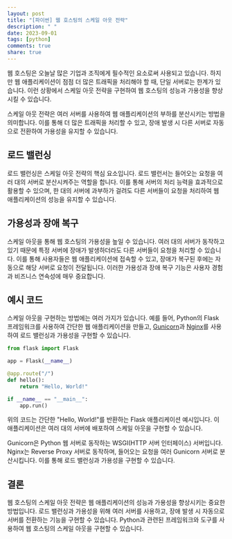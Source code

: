 ```yaml
---
layout: post
title: "[파이썬] 웹 호스팅의 스케일 아웃 전략"
description: " "
date: 2023-09-01
tags: [python]
comments: true
share: true
---
```


웹 호스팅은 오늘날 많은 기업과 조직에게 필수적인 요소로써 사용되고 있습니다. 하지만 웹 애플리케이션이 점점 더 많은 트래픽을 처리해야 할 때, 단일 서버로는 한계가 있습니다. 이런 상황에서 스케일 아웃 전략을 구현하여 웹 호스팅의 성능과 가용성을 향상시킬 수 있습니다.

스케일 아웃 전략은 여러 서버를 사용하여 웹 애플리케이션의 부하를 분산시키는 방법을 의미합니다. 이를 통해 더 많은 트래픽을 처리할 수 있고, 장애 발생 시 다른 서버로 자동으로 전환하여 가용성을 유지할 수 있습니다.

## 로드 밸런싱

로드 밸런싱은 스케일 아웃 전략의 핵심 요소입니다. 로드 밸런서는 들어오는 요청을 여러 대의 서버로 분산시켜주는 역할을 합니다. 이를 통해 서버의 처리 능력을 효과적으로 활용할 수 있으며, 한 대의 서버에 과부하가 걸려도 다른 서버들이 요청을 처리하여 웹 애플리케이션의 성능을 유지할 수 있습니다.

## 가용성과 장애 복구

스케일 아웃을 통해 웹 호스팅의 가용성을 높일 수 있습니다. 여러 대의 서버가 동작하고 있기 때문에 특정 서버에 장애가 발생하더라도 다른 서버들이 요청을 처리할 수 있습니다. 이를 통해 사용자들은 웹 애플리케이션에 접속할 수 있고, 장애가 복구된 후에는 자동으로 해당 서버로 요청이 전달됩니다. 이러한 가용성과 장애 복구 기능은 사용자 경험과 비즈니스 연속성에 매우 중요합니다.

## 예시 코드

스케일 아웃을 구현하는 방법에는 여러 가지가 있습니다. 예를 들어, Python의 Flask 프레임워크를 사용하여 간단한 웹 애플리케이션을 만들고, [Gunicorn](https://gunicorn.org/)과 [Nginx](https://www.nginx.com/)를 사용하여 로드 밸런싱과 가용성을 구현할 수 있습니다.

```python
from flask import Flask

app = Flask(__name__)

@app.route("/")
def hello():
    return "Hello, World!"

if __name__ == "__main__":
    app.run()
```

위의 코드는 간단한 "Hello, World!"를 반환하는 Flask 애플리케이션 예시입니다. 이 애플리케이션은 여러 대의 서버에 배포하여 스케일 아웃을 구현할 수 있습니다.

Gunicorn은 Python 웹 서버로 동작하는 WSGI(HTTP 서버 인터페이스) 서버입니다. Nginx는 Reverse Proxy 서버로 동작하며, 들어오는 요청을 여러 Gunicorn 서버로 분산시킵니다. 이를 통해 로드 밸런싱과 가용성을 구현할 수 있습니다.

## 결론

웹 호스팅의 스케일 아웃 전략은 웹 애플리케이션의 성능과 가용성을 향상시키는 중요한 방법입니다. 로드 밸런싱과 가용성을 위해 여러 서버를 사용하고, 장애 발생 시 자동으로 서버를 전환하는 기능을 구현할 수 있습니다. Python과 관련된 프레임워크와 도구를 사용하여 웹 호스팅의 스케일 아웃을 구현할 수 있습니다.